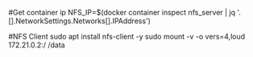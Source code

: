 #Get container ip
NFS_IP=$(docker container inspect nfs_server | jq '.[].NetworkSettings.Networks[].IPAddress')

#NFS Client
sudo apt install nfs-client -y
sudo mount -v -o vers=4,loud 172.21.0.2:/ /data  